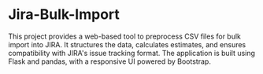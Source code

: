 # Jira-Bulk-Import
This project provides a web-based tool to preprocess CSV files for bulk import into JIRA. It structures the data, calculates estimates, and ensures compatibility with JIRA's issue tracking format. The application is built using Flask and pandas, with a responsive UI powered by Bootstrap.
